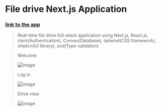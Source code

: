 # File drive Next.js Application
### [link to the app](https://my-drive-xmj9805kg-zongxillis-projects.vercel.app/)
> Real-time file drive full-stack application using Next.js, React.js, clerk(Authentication), Convex(Database), tailwind(CSS framework), shadcn(UI library), zod(Type validation)

> Welcome

> ![image](https://github.com/zongxilli/my-drive/assets/77366052/5b117123-6909-41d0-ac0d-4775d3c4ae47)

> Log in

> ![image](https://github.com/zongxilli/my-drive/assets/77366052/4e639d13-7290-4e51-abc2-4f9a36a0a253)

> Drive view

> ![image](https://github.com/zongxilli/my-drive/assets/77366052/2af8bc65-61a1-4847-8fa7-d02fb1b3cb8c)

